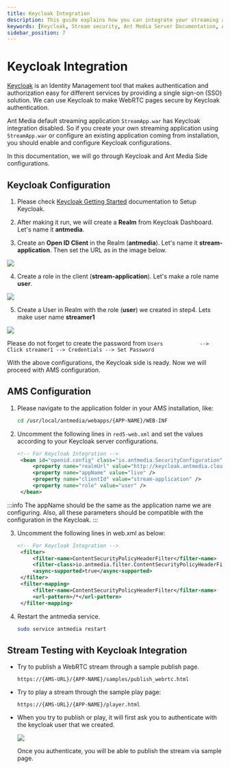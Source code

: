 ```yaml
---
title: Keycloak Integration
description: This guide explains how you can integrate your streaming application with Keycloak Identity Management to make WebRTC pages secure.
keywords: [Keycloak, Stream security, Ant Media Server Documentation, Ant Media Server Tutorials]
sidebar_position: 7
---
```


# Keycloak Integration

[Keycloak](https://www.keycloak.org/) is an Identity Management tool that makes authentication and authorization easy for different services by providing a single sign-on (SSO) solution. We can use Keycloak to make WebRTC pages secure by Keycloak authentication.

Ant Media default streaming application `StreamApp.war` has Keycloak integration disabled. So if you create your own streaming application using `StreamApp.war` or configure an existing application coming from installation, you should enable and configure Keycloak configurations. 

In this documentation, we will go through Keycloak and Ant Media Side configurations.

## Keycloak Configuration

1. Please check [Keycloak Getting Started](https://www.keycloak.org/guides#getting-started) documentation to Setup Keycloak.

2. After making it run, we will create a **Realm** from Keycloak Dashboard. Let's name it **antmedia**.

3. Create an **Open ID Client** in the Realm (**antmedia**). Let's name it **stream-application**. Then set the URL as in the image below.

![](@site/static/img/stream-security/keycloak-client-creation.png)

4. Create a role in the client (**stream-application**). Let's make a role name **user**.

![](@site/static/img/stream-security/keycloak-role.png)

5. Create a User in Realm with the role (**user**) we created in step4. Lets make user name **streamer1**

![](@site/static/img/stream-security/keycloak-user.png)

Please do not forget to create the password from `Users            --> Click streamer1 --> Credentials --> Set Password`

With the above configurations, the Keycloak side is ready. Now we will proceed with AMS configuration.

## AMS Configuration

1. Please navigate to the application folder in your AMS installation, like:

   ```bash
   cd /usr/local/antmedia/webapps/{APP-NAME}/WEB-INF
   ```

2. Uncomment the following lines in `red5-web.xml` and set the values according to your Keycloak server configurations.

   ```xml
   <!-- For Keycloak Integration -->
	<bean id="openid.config" class="io.antmedia.SecurityConfiguration">
		<property name="realmUrl" value="http://keycloak.antmedia.cloud:8080/realms/antmedia" />
		<property name="appName" value="live" />
		<property name="clientId" value="stream-application" />
		<property name="role" value="user" />
	</bean>
   ```
   
:::info
The appName should be the same as the application name we are configuring. Also, all these parameters should be compatible with the configuration in the Keycloak.
:::

3. Uncomment the following lines in web.xml as below:

   ```xml
   <!-- For Keycloak Integration -->
	<filter>
		<filter-name>ContentSecurityPolicyHeaderFilter</filter-name>
		<filter-class>io.antmedia.filter.ContentSecurityPolicyHeaderFilter</filter-class>
		<async-supported>true</async-supported>
	</filter>
	<filter-mapping>
		<filter-name>ContentSecurityPolicyHeaderFilter</filter-name>
		<url-pattern>/*</url-pattern>
	</filter-mapping>
   ```
   
4. Restart the antmedia service.

   ```bash
   sudo service antmedia restart
   ```

## Stream Testing with Keycloak Integration

- Try to publish a WebRTC stream through a sample publish page.

  `https://{AMS-URL}/{APP-NAME}/samples/publish_webrtc.html`

- Try to play a stream through the sample play page:

  `https://{AMS-URL}/{APP-NAME}/player.html`

- When you try to publish or play, it will first ask you to authenticate with the keycloak user that we created.

  ![](@site/static/img/stream-security/keycloak-login.png)

  Once you authenticate, you will be able to publish the stream via sample page.
